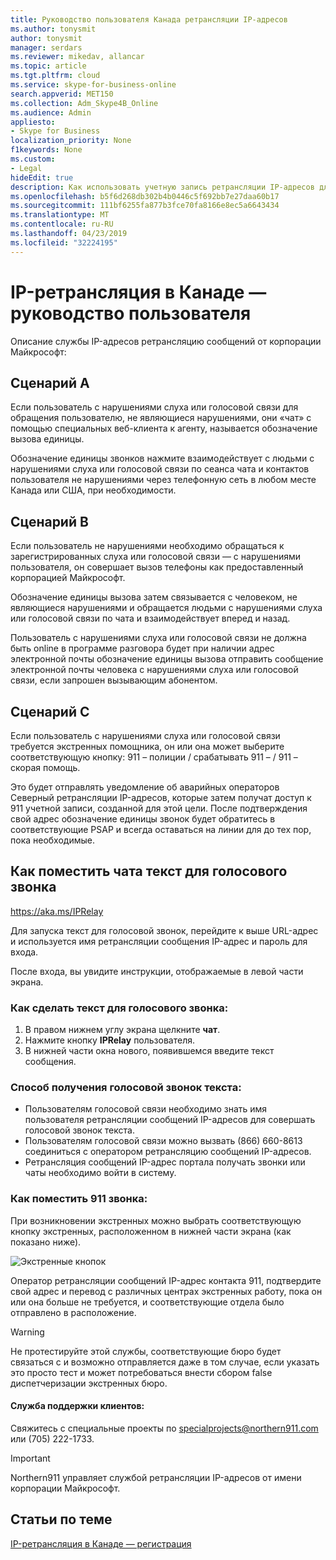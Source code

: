 ```yaml
---
title: Руководство пользователя Канада ретрансляции IP-адресов
ms.author: tonysmit
author: tonysmit
manager: serdars
ms.reviewer: mikedav, allancar
ms.topic: article
ms.tgt.pltfrm: cloud
ms.service: skype-for-business-online
search.appverid: MET150
ms.collection: Adm_Skype4B_Online
ms.audience: Admin
appliesto:
- Skype for Business
localization_priority: None
f1keywords: None
ms.custom:
- Legal
hideEdit: true
description: Как использовать учетную запись ретрансляции IP-адресов для Канады.
ms.openlocfilehash: b5f6d268db302b4b0446c5f692bb7e27daa60b17
ms.sourcegitcommit: 111bf6255fa877b3fce70fa8166e8ec5a6643434
ms.translationtype: MT
ms.contentlocale: ru-RU
ms.lasthandoff: 04/23/2019
ms.locfileid: "32224195"
---
```

# <a name="ip-relay-in-canada---user-guide"></a>IP-ретрансляция в Канаде — руководство пользователя

Описание службы IP-адресов ретрансляцию сообщений от корпорации Майкрософт:

## <a name="scenario-a"></a>Сценарий A
Если пользователь с нарушениями слуха или голосовой связи для обращения пользователю, не являющиеся нарушениями, они «чат» с помощью специальных веб-клиента к агенту, называется обозначение вызова единицы.

Обозначение единицы звонков нажмите взаимодействует с людьми с нарушениями слуха или голосовой связи по сеанса чата и контактов пользователя не нарушениями через телефонную сеть в любом месте Канада или США, при необходимости.

## <a name="scenario-b"></a>Сценарий B
Если пользователь не нарушениями необходимо обращаться к зарегистрированных слуха или голосовой связи — с нарушениями пользователя, он совершает вызов телефоны как предоставленный корпорацией Майкрософт.

Обозначение единицы вызова затем связывается с человеком, не являющиеся нарушениями и обращается людьми с нарушениями слуха или голосовой связи по чата и взаимодействует вперед и назад.

Пользователь с нарушениями слуха или голосовой связи не должна быть online в программе разговора будет при наличии адрес электронной почты обозначение единицы вызова отправить сообщение электронной почты человека с нарушениями слуха или голосовой связи, если запрошен вызывающим абонентом.

## <a name="scenario-c"></a>Сценарий C
Если пользователь с нарушениями слуха или голосовой связи требуется экстренных помощника, он или она может выберите соответствующую кнопку: 911 – полиции / срабатывать 911 – / 911 – скорая помощь.

Это будет отправлять уведомление об аварийных операторов Северный ретрансляции IP-адресов, которые затем получат доступ к 911 учетной записи, созданной для этой цели. После подтверждения свой адрес обозначение единицы звонок будет обратитесь в соответствующие PSAP и всегда оставаться на линии для до тех пор, пока необходимые.

## <a name="how-to-place-a-text-chat-to-voice-call"></a>Как поместить чата текст для голосового звонка

https://aka.ms/IPRelay

Для запуска текст для голосовой звонок, перейдите к выше URL-адрес и используется имя ретрансляции сообщения IP-адрес и пароль для входа.

После входа, вы увидите инструкции, отображаемые в левой части экрана.

### <a name="how-to-make-a-text-to-voice-call"></a>Как сделать текст для голосового звонка:
1. В правом нижнем углу экрана щелкните **чат**.
2. Нажмите кнопку **IPRelay** пользователя.
3. В нижней части окна нового, появившемся введите текст сообщения.

### <a name="how-to-receive-a-voice-to-text-call"></a>Способ получения голосовой звонок текста:
- Пользователям голосовой связи необходимо знать имя пользователя ретрансляции сообщений IP-адресов для совершать голосовой звонок текста.
- Пользователям голосовой связи можно вызвать (866) 660-8613 соединиться с оператором ретрансляцию сообщений IP-адресов.
- Ретрансляция сообщений IP-адрес портала получать звонки или чаты необходимо войти в систему.

### <a name="how-to-place-a-911-call"></a>Как поместить 911 звонка:
При возникновении экстренных можно выбрать соответствующую кнопку экстренных, расположенном в нижней части экрана (как показано ниже).

![Экстренные кнопок](../images/ip-relay-emergency-buttons.png)

Оператор ретрансляции сообщений IP-адрес контакта 911, подтвердите свой адрес и перевод с различных центрах экстренных работу, пока он или она больше не требуется, и соответствующие отдела было отправлено в расположение.

> [!WARNING]
> Не протестируйте этой службы, соответствующие бюро будет связаться с и возможно отправляется даже в том случае, если указать это просто тест и может потребоваться внести сбором false диспетчеризации экстренных бюро.

#### <a name="customer-support"></a>Служба поддержки клиентов:
Свяжитесь с специальные проекты по [specialprojects@northern911.com](mailto:specialprojects@northern911.com) или (705) 222-1733.

> [!IMPORTANT]
> Northern911 управляет службой ретрансляции IP-адресов от имени корпорации Майкрософт.

## <a name="related-topics"></a>Статьи по теме

[IP-ретрансляция в Канаде — регистрация](ip-relay-canada-email-signup.md)






